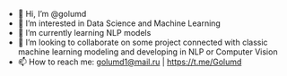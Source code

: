 - 👋 Hi, I’m @golumd
- 👀 I’m interested in Data Science and Machine Learning
- 🌱 I’m currently learning NLP models
- 💞️ I’m looking to collaborate on some project connected with classic machine learning modeling and developing in NLP or Computer Vision
- 📫 How to reach me: golumd1@mail.ru | https://t.me/Golumd

<!---
golumd/golumd is a ✨ special ✨ repository because its `README.md` (this file) appears on your GitHub profile.
You can click the Preview link to take a look at your changes.
--->
